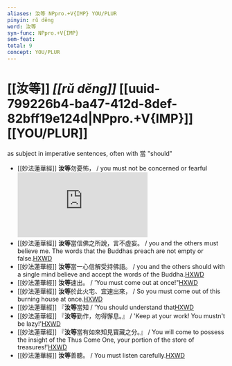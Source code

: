 ```yaml
---
aliases: 汝等 NPpro.+V{IMP} YOU/PLUR
pinyin: rǔ děng
word: 汝等
syn-func: NPpro.+V{IMP}
sem-feat: 
total: 9
concept: YOU/PLUR 
---
```

# [[汝等]] *[[rǔ děng]]*  [[uuid-799226b4-ba47-412d-8def-82bff19e124d|NPpro.+V{IMP}]] [[YOU/PLUR]]
as subject in imperative sentences, often with 當 "should"
 - [[妙法蓮華經]] **汝等**勿憂怖， / you must not be concerned or fearful![HXWD](https://hxwd.org/textview.html?location=KR6d0001_T_001-0005a.34)
 - [[妙法蓮華經]] **汝等**當信佛之所說，言不虛妄。 / you and the others must believe me. The words that the Buddhas preach are not empty or false.[HXWD](https://hxwd.org/textview.html?location=KR6d0001_T_001-0007a.40)
 - [[妙法蓮華經]] **汝等**當一心信解受持佛語。 / you and the others should with a single mind believe and accept the words of the Buddha.[HXWD](https://hxwd.org/textview.html?location=KR6d0001_T_001-0007c.17)
 - [[妙法蓮華經]] **汝等**速出。 / 'You must come out at once!"[HXWD](https://hxwd.org/textview.html?location=KR6d0001_T_002-0012b.64)
 - [[妙法蓮華經]] **汝等**於此火宅、宜速出來， / So you must come out of this burning house at once.[HXWD](https://hxwd.org/textview.html?location=KR6d0001_T_002-0012c.18)
 - [[妙法蓮華經]] 『**汝等**當知 / 'You should understand that[HXWD](https://hxwd.org/textview.html?location=KR6d0001_T_002-0013b.30)
 - [[妙法蓮華經]] 『**汝等**勤作，勿得懈息。』 / 'Keep at your work! You mustn't be lazy!'[HXWD](https://hxwd.org/textview.html?location=KR6d0001_T_002-0017a.36)
 - [[妙法蓮華經]] 『**汝等**當有如來知見寶藏之分。』 / You will come to possess the insight of the Thus Come One, your portion of the store of treasures!'[HXWD](https://hxwd.org/textview.html?location=KR6d0001_T_002-0017b.62)
 - [[妙法蓮華經]] **汝等**善聽。 / You must listen carefully.[HXWD](https://hxwd.org/textview.html?location=KR6d0001_T_003-0022a.50)